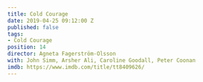 ```yaml
---
title: Cold Courage
date: 2019-04-25 09:12:00 Z
published: false
tags:
- Cold Courage
position: 14
director: Agneta Fagerström-Olsson
with: John Simm, Arsher Ali, Caroline Goodall, Peter Coonan
imdb: https://www.imdb.com/title/tt8409626/
---
```


